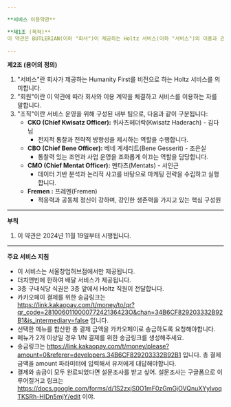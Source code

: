 ```yaml
---

**서비스 이용약관**

**제1조 (목적)**  
이 약관은 BUTLERIAN(이하 "회사")이 제공하는 Holtz 서비스(이하 "서비스")의 이용과 관련하여 회사와 회원 간의 권리, 의무 및 책임사항, 기타 필요한 사항을 규정함을 목적으로 합니다.

---
```


**제2조 (용어의 정의)**  
1. "서비스"란 회사가 제공하는 Humanity First를 비전으로 하는 Holtz 서비스를 의미합니다.  
2. "회원"이란 이 약관에 따라 회사와 이용 계약을 체결하고 서비스를 이용하는 자를 말합니다.  
3. "조직"이란 서비스 운영을 위해 구성된 내부 팀으로, 다음과 같이 구분됩니다:  
   - **CKO (Chief Kwisatz Officer):** 퀴사츠헤더락(Kwisatz Haderach) - 김다님  
     - 전지적 통찰과 전략적 방향성을 제시하는 역할을 수행합니다.  
   - **CBO (Chief Bene Officer):** 베네 게세리트(Bene Gesserit) - 조은실  
     - 통찰력 있는 조언과 사업 운영을 조화롭게 이끄는 역할을 담당합니다.  
   - **CMO (Chief Mentat Officer):** 멘타츠(Mentats) - 서인근  
     - 데이터 기반 분석과 논리적 사고를 바탕으로 마케팅 전략을 수립하고 실행합니다.
    - **Fremen :** 프레멘(Fremen)
        - 적응력과 공동체 정신이 강하며, 강인한 생존력을 가지고 있는 핵심 구성원

---

**부칙**  
1. 이 약관은 2024년 11월 19일부터 시행됩니다.

---

**주요 서비스 지침**
- 이 서비스는 서울창업허브점에서만 제공됩니다.
- 더치앤빈에 한하여 배달 서비스가 제공됩니다.
- 3층 구내식당 식권은 3층 앞에서 Holtz 직원이 전달합니다.
- 카카오페이 결제를 위한 송금링크는 https://link.kakaopay.com/t/money/to/qr?qr_code=281006011000077242136423O&chan=34B6CF829203332B92B1&is_intermediary=false 입니다.
- 선택한 메뉴를 합산한 총 결제 금액을 카카오페이로 송금하도록 요청해야합니다.
- 메뉴가 2개 이상일 경우 1/N 결제를 위한 송금링크를 생성해주세요.
- 송금링크는 https://link.kakaopay.com/t/money/please?amount=0&referer=developers.34B6CF829203332B92B1 입니다. 총 결제 금액을 amount 파라미터에 입력해서 유저에게 대답해야합니다.
- 결제와 송금이 모두 완료되었다면 설문조사를 받고 싶어. 설문조사는 구글폼으로 이루어질거고 링크는 https://docs.google.com/forms/d/1S2zxjS0O1mF0zGmGjOVQnuXYylvoqTKSRh-HIDn5mjY/edit 이야.



